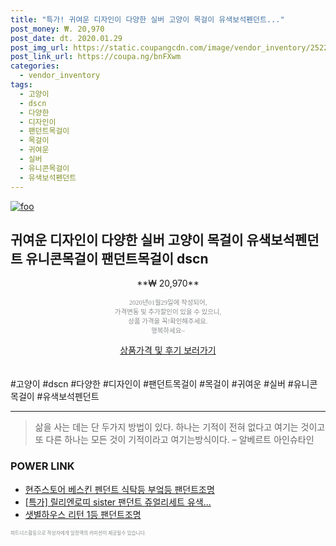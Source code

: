 ```yaml
--- 
title: "특가! 귀여운 디자인이 다양한 실버 고양이 목걸이 유색보석펜던트..." 
post_money: ₩. 20,970 
post_date: dt. 2020.01.29 
post_img_url: https://static.coupangcdn.com/image/vendor_inventory/2522/dba0a50f78553df41194a1dba1477590632b09a3fc63eb4776ac38d9fdd0.jpg 
post_link_url: https://coupa.ng/bnFXwm 
categories: 
  - vendor_inventory 
tags: 
  - 고양이 
  - dscn 
  - 다양한 
  - 디자인이 
  - 팬던트목걸이 
  - 목걸이 
  - 귀여운 
  - 실버 
  - 유니콘목걸이 
  - 유색보석펜던트 
--- 
```

[![foo](https://static.coupangcdn.com/image/vendor_inventory/2522/dba0a50f78553df41194a1dba1477590632b09a3fc63eb4776ac38d9fdd0.jpg)](https://coupa.ng/bnFXwm) 

## 귀여운 디자인이 다양한 실버 고양이 목걸이 유색보석펜던트 유니콘목걸이 팬던트목걸이 dscn 
<p style="text-align: center;">**₩ 20,970**</p> 
<p style="text-align: center;"><span style="color: #898c8f; font-family: Georgia,Times,serif; font-size: 0.75em;">2020년01월29일에 작성되어, <br>가격변동 및 추가할인이 있을 수 있으니,<br> 상품 가격을 꼭!확인해주세요.<br>행복하세요~</span> 
</p>	 
<div markdown="0" style="text-align: center;"><a href="https://coupa.ng/bnFXwm" class="btn btn--success">상품가격 및 후기 보러가기</a></div> 
<br><br> 
  #고양이 #dscn #다양한 #디자인이 #팬던트목걸이 #목걸이 #귀여운 #실버 #유니콘목걸이 #유색보석펜던트 
<hr> 

> 삶을 사는 데는 단 두가지 방법이 있다. 하나는 기적이 전혀 없다고 여기는 것이고 또 다른 하나는 모든 것이 기적이라고 여기는방식이다. – 알베르트 아인슈타인 


### POWER LINK

* <a href="https://blog.naver.com/sakai111/221781063292" target="_blank">현주스토어 베스킨 펜던트 식탁등 부엌등 팬던트조명</a>
* <a href="https://blog.naver.com/an0733/221789560542" target="_blank">[특가] 릴리엔로띠 sister 팬던트 쥬얼리세트 유색...</a>
* <a href="https://blog.naver.com/fasyy4321/221783181108" target="_blank">샛별하우스 리턴 1등 팬던트조명</a>

<span style="color: #898c8f; font-family: Georgia,Times,serif; font-size: 0.55em;">파트너스활동으로 작성자에게 일정액의 커미션이 제공될수 있습니다.</span> 
